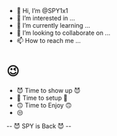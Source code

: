 - 👋 Hi, I’m @SPY1x1
- 👀 I’m interested in ...
- 🌱 I’m currently learning ...
- 💞️ I’m looking to collaborate on ...
- 📫 How to reach me ...

# 😉

- 😈 Time to show up 😈
- 🤪 Time to setup 🤪
- 🙃 Time to Enjoy 🙃
- 😒 


-- 😈 SPY is Back 😈 --
